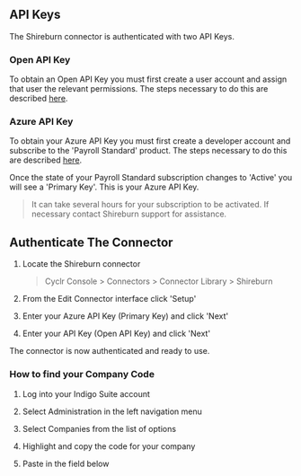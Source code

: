 
## API Keys

The Shireburn connector is authenticated with two API Keys.

### Open API Key

To obtain an Open API Key you must first create a user account and assign that user the relevant permissions. The steps necessary to do this are described [here](http://indigohelp.shireburn.com/en/articles/3203157-how-to-obtain-an-open-api-key-in-indigo-beta).

### Azure API Key

To obtain your Azure API Key you must first create a developer account and subscribe to the 'Payroll Standard' product.
The steps necessary to do this are described [here](http://indigohelp.shireburn.com/en/articles/3203147-create-your-indigo-api-developer-account-and-subscribe-to-a-product-beta).

Once the state of your Payroll Standard subscription changes to 'Active' you will see a 'Primary Key'. This is your Azure API Key.

> It can take several hours for your subscription to be activated. If necessary contact Shireburn support for assistance.

## Authenticate The Connector

1. Locate the Shireburn connector

   > Cyclr Console > Connectors > Connector Library > Shireburn

2. From the Edit Connector interface click 'Setup'

3. Enter your Azure API Key (Primary Key) and click 'Next'

4. Enter your API Key (Open API Key) and click 'Next'

The connector is now authenticated and ready to use.

### How to find your Company Code
 1. Log into your Indigo Suite account

 2. Select Administration in the left navigation menu 

 3. Select Companies from the list of options

 4. Highlight and copy the code for your company
 
 5. Paste in the field below
